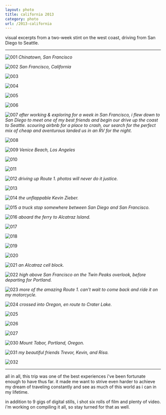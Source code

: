 ```yaml
---
layout: photo
title: california 2013
category: photo
url: /2013-california
---
```


visual excerpts from a two-week stint on the west coast, driving from San Diego to Seattle.

---

![001](../img/photo/2013-california/001.jpg)
_Chinatown, San Francisco_

![002](../img/photo/2013-california/002.jpg)
_San Francisco, California_

![003](../img/photo/2013-california/003.jpg)

![004](../img/photo/2013-california/004.jpg)

![005](../img/photo/2013-california/005.jpg)

![006](../img/photo/2013-california/006.jpg)

![007](../img/photo/2013-california/007.jpg)
_after working & exploring for a week in San Francisco, i flew down to San Diego to meet one of my best friends and begin our drive up the coast to Seattle. scouring airbnb for a place to crash, our search for the perfect mix of cheap and aventurous landed us in an RV for the night._

![008](../img/photo/2013-california/008.jpg)

![009](../img/photo/2013-california/009.jpg)
_Venice Beach, Los Angeles_

![010](../img/photo/2013-california/010.jpg)

![011](../img/photo/2013-california/011.jpg)

![012](../img/photo/2013-california/012.jpg)
_driving up Route 1. photos will never do it justice._

![013](../img/photo/2013-california/013.jpg)

![014](../img/photo/2013-california/014.jpg)
_the unflappable Kevin Zieber._

![015](../img/photo/2013-california/015.jpg)
_a truck stop somewhere between San Diego and San Francisco._

![016](../img/photo/2013-california/016.jpg)
_aboard the ferry to Alcatraz Island._

![017](../img/photo/2013-california/017.jpg)

![018](../img/photo/2013-california/018.jpg)

![019](../img/photo/2013-california/019.jpg)

![020](../img/photo/2013-california/020.jpg)

![021](../img/photo/2013-california/021.jpg)
_an Alcatraz cell block._

![022](../img/photo/2013-california/022.jpg)
_high above San Francisco on the Twin Peaks overlook, before departing for Portland._

![023](../img/photo/2013-california/023.jpg)
_more of the amazing Route 1. can't wait to come back and ride it on my motorcycle._

![024](../img/photo/2013-california/024.jpg)
_crossed into Oregon, en route to Crater Lake._

![025](../img/photo/2013-california/025.jpg)

![026](../img/photo/2013-california/026.jpg)

![027](../img/photo/2013-california/027.jpg)

![030](../img/photo/2013-california/030.jpg)
_Mount Tabor, Portland, Oregon._

![031](../img/photo/2013-california/031.jpg)
_my beautiful friends Trevor, Kevin, and Risa._

![032](../img/photo/2013-california/032.jpg)

---

all in all, this trip was one of the best experiences i've been fortunate enough to have thus far. it made me want to strive even harder to achieve my dream of traveling constantly and see as much of this world as i can in my lifetime. 

in addition to 9 gigs of digital stills, i shot six rolls of film and plenty of video. i'm working on compiling it all, so stay turned for that as well. 

